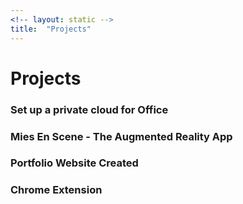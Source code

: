 ```yaml
---
<!-- layout: static -->
title:  "Projects"
---
```


# Projects

### Set up a private cloud for Office 

### Mies En Scene - The Augmented Reality App

### Portfolio Website Created 

### Chrome Extension 